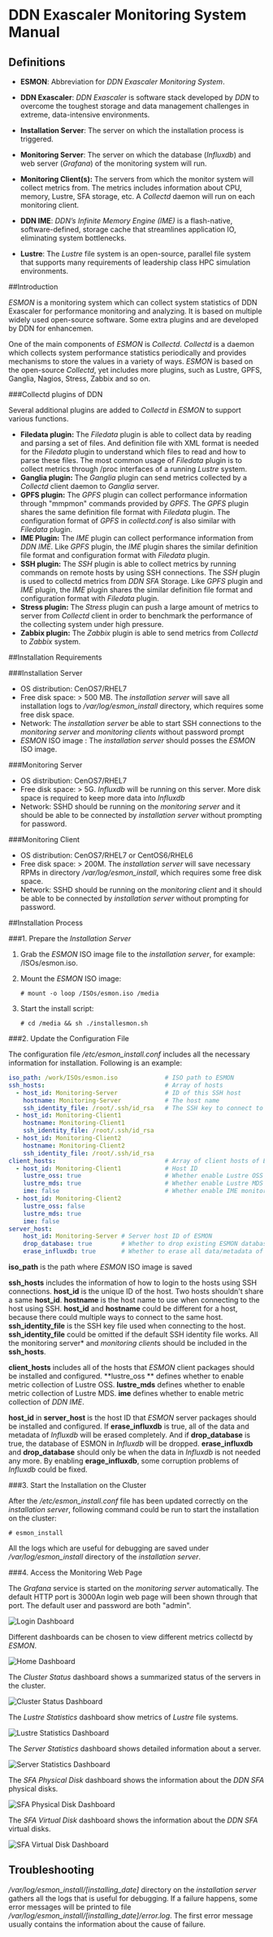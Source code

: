 # DDN Exascaler Monitoring System Manual

## Definitions

- **ESMON**: Abbreviation for *DDN Exascaler Monitoring System*.
- **DDN Exascaler**: *DDN Exascaler* is software stack developed by *DDN* to overcome the toughest storage and data management challenges in extreme, data-intensive environments.
- **Installation Server**: The server on which the installation process is triggered.


- **Monitoring Server**: The server on which the database (*Influxdb*) and web server (*Grafana*) of the monitoring system will run.

- **Monitoring Client(s):**  The servers from which the monitor system will collect metrics from. The metrics includes information about CPU, memory, Lustre, SFA storage, etc. A *Collectd* daemon will run on each monitoring client.

- **DDN IME**: *DDN’s Infinite Memory Engine (IME)* is a flash-native, software-defined, storage cache that streamlines application IO, eliminating system bottlenecks.

- **Lustre**: The *Lustre* file system is an open-source, parallel file system that supports many requirements of leadership class HPC simulation environments.

##Introduction

*ESMON* is a monitoring system which can collect system statistics of DDN Exascaler for performance monitoring and analyzing. It is based on multiple widely used open-source software. Some extra plugins and are developed by DDN for enhancemen.

One of the main components of *ESMON* is *Collectd*. *Collectd* is a daemon which collects system performance statistics periodically and provides mechanisms to store the values in a variety of ways. *ESMON* is based on the open-source *Collectd*, yet includes more plugins, such as Lustre, GPFS, Ganglia, Nagios, Stress, Zabbix and so on.

###Collectd plugins of DDN

Several additional plugins are added to *Collectd* in *ESMON* to support various functions.

- **Filedata plugin:** The *Filedata* plugin is able to collect data by reading and parsing a set of files. And definition file with XML format is needed for the *Filedata* plugin to understand which files to read and how to parse these files. The most common usage of *Filedata* plugin is to collect metrics through /proc interfaces of a running *Lustre* system. 
- **Ganglia plugin:** The *Ganglia* plugin can send metrics collected by a *Collectd* client daemon to *Ganglia* server.
- **GPFS plugin:** The *GPFS* plugin can collect performance information through "mmpmon" commands provided by *GPFS*. The *GPFS* plugin shares the same definition file format with *Filedata* plugin. The  configuration format of *GPFS* in *collectd.conf* is also similar with *Filedata* plugin.
- **IME Plugin:** The *IME* plugin can collect performance information from *DDN IME*. Like *GPFS* plugin, the *IME* plugin shares the similar definition file format and configuration format with *Filedata* plugin.
- **SSH plugin:** The *SSH* plugin is able to collect metrics by running commands on remote hosts by using SSH connections. The *SSH* plugin is used to collectd metrics from *DDN SFA* Storage. Like *GPFS* plugin and *IME* plugin, the *IME* plugin shares the similar definition file format and configuration format with *Filedata* plugin.
- **Stress plugin:** The *Stress* plugin can push a large amount of metrics to server from *Collectd* client in order to benchmark the performance of the collecting system under high pressure.
- **Zabbix plugin:** The *Zabbix* plugin is able to send metrics from *Collectd* to *Zabbix* system.

##Installation Requirements

###Installation Server

- OS distribution: CenOS7/RHEL7
- Free disk space: > 500 MB. The *installation server* will save all installation logs to */var/log/esmon_install* directory, which requires some free disk space.
- Network:  The *installation server* be able to start SSH connections to the *monitoring server* and *monitoring clients* without  password prompt
- *ESMON* ISO image :  The *installation server* should posses the *ESMON* ISO image.

###Monitoring Server

- OS distribution: CenOS7/RHEL7
- Free disk space:  > 5G. *Influxdb* will be running on this server. More disk space is required to keep more data into *Influxdb* 
- Network: SSHD should be running on the *monitoring server* and it should be able to be connected by *installation server* without prompting for password.

###Monitoring Client

- OS distribution: CenOS7/RHEL7 or CentOS6/RHEL6
- Free disk space:  > 200M. The *installation server* will save necessary RPMs in directory */var/log/esmon_install*, which requires some free disk space.
- Network: SSHD should be running on the *monitoring client* and it should be able to be connected by *installation server* without prompting for password.

##Installation Process

###1. Prepare the *Installation Server*

1. Grab the *ESMON* ISO image file to the *installation server*, for example: /ISOs/esmon.iso.

2. Mount the *ESMON* ISO image:

      ```shell
      # mount -o loop /ISOs/esmon.iso /media
      ```

3. Start the install script:

      ```shell
      # cd /media && sh ./installesmon.sh
      ```

###2. Update the Configuration File

The configuration file */etc/esmon_install.conf* includes all the necessary information for installation. Following is an example:

```yaml
iso_path: /work/ISOs/esmon.iso             # ISO path to ESMON
ssh_hosts:                                 # Array of hosts
  - host_id: Monitoring-Server             # ID of this SSH host
    hostname: Monitoring-Server            # The host name
    ssh_identity_file: /root/.ssh/id_rsa   # The SSH key to connect to the host
  - host_id: Monitoring-Client1
    hostname: Monitoring-Client1
    ssh_identity_file: /root/.ssh/id_rsa
  - host_id: Monitoring-Client2
    hostname: Monitoring-Client2
    ssh_identity_file: /root/.ssh/id_rsa
client_hosts:                              # Array of client hosts of ESMON
  - host_id: Monitoring-Client1            # Host ID
    lustre_oss: true                       # Whether enable Lustre OSS monitoring
    lustre_mds: true                       # Whether enable Lustre MDS monitoring
    ime: false                             # Whether enable IME monitoring
  - host_id: Monitoring-Client2
    lustre_oss: false
    lustre_mds: true
    ime: false 
server_host:
    host_id: Monitoring-Server # Server host ID of ESMON
    drop_database: true        # Whether to drop existing ESMON database in Influxdb
    erase_influxdb: true       # Whether to erase all data/metadata of Influxdb
```

**iso_path** is the path where *ESMON* ISO image is saved

**ssh_hosts** includes the information of how to login to the hosts using SSH connections. **host_id** is the unique ID of the host. Two hosts shouldn't share a same **host_id**. **hostname** is the host name to use when connecting to the host using SSH. **host_id** and **hostname** could be different for a host, because there could multiple ways to connect to the same host. **ssh_identity_file** is the SSH key file used when connecting to the host. **ssh_identity_file** could be omitted if the default SSH identity file works. All the monitoring server* and *monitoring client*s should be included in the **ssh_hosts**.

**client_hosts** includes all of the hosts that *ESMON* client packages should be installed and configured. **lustre_oss ** defines whether to enable metric collection of Lustre OSS. **lustre_mds** defines whether to enable metric collection of Lustre MDS. **ime** defines whether to enable metric collection of *DDN IME*.

**host_id** in **server_host** is the host ID that *ESMON* server packages should be installed and configured. If **erase_influxdb** is true, all of the data and metadata of *Influxdb* will be erased completely. And if **drop_database** is true, the database of ESMON in *Influxdb* will be dropped. **erase_influxdb** and
**drop_database** should only be when the data in *Influxdb* is not needed any more. By enabling **erage_influxdb**, some corruption problems of *Influxdb* could be fixed.

###3. Start the Installation on the Cluster

After the */etc/esmon_install.conf* file has been updated correctly on the *installation server*, following command could be run to start the installation on the cluster:

```shell
# esmon_install
```

All the logs which are useful for debugging are saved under */var/log/esmon_install* directory of the *installation server*.

###4. Access the Monitoring Web Page

The *Grafana* service is started on the *monitoring server* automatically. The default HTTP port is 3000An login web page will been shown through that port.  The default user and password are both "admin". 

![Login Dashboard](pic/login.jpg)

Different dashboards can be chosen to view different metrics collectd by *ESMON*.

![Home Dashboard](pic/home.jpg)

The *Cluster Status* dashboard shows a summarized status of the servers in the cluster.

![Cluster Status Dashboard](pic/cluster_status.jpg "The summarized status of the servers in the cluster")

The *Lustre Statistics* dashboard show metrics of *Lustre* file systems.

![Lustre Statistics Dashboard](pic/lustre_statistics.jpg)

The *Server Statistics* dashboard shows detailed information about a server.

![Server Statistics Dashboard](pic/server_statistics.jpg)

The *SFA Physical Disk* dashboard shows the information about the *DDN SFA* physical disks.

![SFA Physical Disk Dashboard](pic/sfa_physical_disk.jpg)

The *SFA Virtual Disk* dashboard shows the information about the *DDN SFA* virtual disks.

![SFA Virtual Disk Dashboard](pic/sfa_virtual_disk.jpg)

## Troubleshooting

*/var/log/esmon_install/[installing_date]* directory on the *installation server* gathers all the logs that is useful for debugging. If a failure happens, some error messages will be printed to file */var/log/esmon_install/[installing_date]/error.log*. The first error message usually contains the information about the cause of failure.
